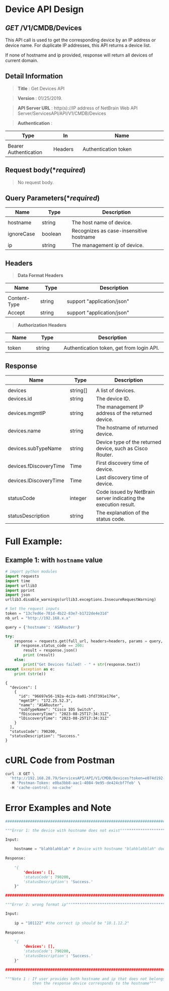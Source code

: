 
# Device API Design

## ***GET*** /V1/CMDB/Devices
This API call is used to get the corresponding device by an IP address or device name. For duplicate IP addresses, this API returns a device list.

If none of hostname and ip provided, response will return all devices of current domain.<br>


## Detail Information

> **Title** : Get Devices API<br>

> **Version** : 01/25/2019.

> **API Server URL** : http(s)://IP address of NetBrain Web API Server/ServicesAPI/API/V1/CMDB/Devices

> **Authentication** : 

|**Type**|**In**|**Name**|
|------|------|------|
|<img width=100/>|<img width=100/>|<img width=500/>|
|Bearer Authentication| Headers | Authentication token | 

## Request body(****required***)

> No request body.

## Query Parameters(****required***)

|**Name**|**Type**|**Description**|
|------|------|------|
|<img width=100/>|<img width=100/>|<img width=500/>|
| hostname | string  | The host name of device. |
|ignoreCase|boolean|Recognizes as case-insensitive hostname|
| ip | string  | The management ip of device. |


## Headers

> **Data Format Headers**

|**Name**|**Type**|**Description**|
|------|------|------|
|<img width=100/>|<img width=100/>|<img width=500/>|
| Content-Type | string  | support "application/json" |
| Accept | string  | support "application/json" |

> **Authorization Headers**

|**Name**|**Type**|**Description**|
|------|------|------|
|<img width=100/>|<img width=100/>|<img width=500/>|
| token | string  | Authentication token, get from login API. |


## Response

|**Name**|**Type**|**Description**|
|------|------|------|
|<img width=100/>|<img width=100/>|<img width=500/>|
|devices| string[] | A list of devices. |
|devices.id| string | The device ID. |
|devices.mgmtIP| string | The management IP address of the returned device. |
|devices.name| string | The hostname of returned device. |
|devices.subTypeName| string | Device type of the returned device, such as Cisco Router. |
|devices.fDiscoveryTime| Time | First discovery time of device. |
|devices.lDiscoveryTime| Time | Last discovery time of device. |
|statusCode| integer | Code issued by NetBrain server indicating the execution result.  |
|statusDescription| string | The explanation of the status code. |

# Full Example:

## Example 1: with `hostname` value
```python
# import python modules 
import requests
import time
import urllib3
import pprint
import json
urllib3.disable_warnings(urllib3.exceptions.InsecureRequestWarning)

# Set the request inputs
token = "13c7ed6e-781d-4b22-83e7-b1722de4e31d"
nb_url = "http://192.168.x.x"

query = {'hostname': 'ASARouter'}

try:
    response = requests.get(full_url, headers=headers, params = query, verify=False)
    if response.status_code == 200:
        result = response.json()
        print (result)
    else:
        print("Get Devices failed! - " + str(response.text))
except Exception as e:
    print (str(e)) 
```
```
{
  "devices": [
    {
      "id": "96697e56-192a-4c2a-8a01-3fd7391e176e",
      "mgmtIP": "172.25.52.3",
      "name": "ASARouter",
      "subTypeName": "Cisco IOS Switch",
      "fDiscoveryTime": "2023-08-25T17:34:31Z",
      "lDiscoveryTime": "2023-08-25T17:34:31Z"
    }
  ],
  "statusCode": 790200,
  "statusDescription": "Success."
}
``` 


# cURL Code from Postman

```python
curl -X GET \
  'http://192.168.28.79/ServicesAPI/API/V1/CMDB/Devices?token=e074d192-3f21-4ae8-b5f1-405d240b65ca&ip=10.1.12.2' \
  -H 'Postman-Token: e0ba3bb8-aac1-4084-9e95-de424cbf7feb' \
  -H 'cache-control: no-cache'
```

# Error Examples and Note


```python
###################################################################################################################    

"""Error 1: the device with hostname does not exist"""""""""""""""""""""""""""""""""""""""""""""""""""""""""""""""

Input:
    
    hostname = "blahblahblah" # Device with hostname "blahblahblah" doesn't exist
    
Response:
    
    "{
        'devices': [], 
        'statusCode': 790200, 
        'statusDescription': 'Success.'
    }"

###################################################################################################################    

"""Error 2: wrong format ip"""""""""""""""""""""""""""""""""""""""""""""""""""""""""""""""

Input:
    
    ip = "101122" #the correct ip should be "10.1.12.2"
    
Response:
    
    "{
        'devices': [], 
        'statusCode': 790200, 
        'statusDescription': 'Success.'
    }"

###################################################################################################################    

"""Note 1 : If user provides both hostname and ip that does not belongs to one device, 
            then the response device corresponds to the hostname"""
```
